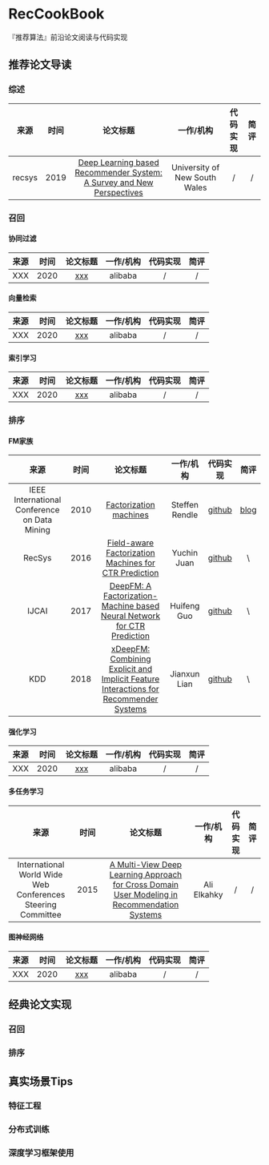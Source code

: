 # RecCookBook
『推荐算法』前沿论文阅读与代码实现

## 推荐论文导读
### 综述

|  来源  | 时间  |                                                   论文标题                                                    |           一作/机构           | 代码实现 | 简评  |
| :----: | :---: | :-----------------------------------------------------------------------------------------------------------: | :---------------------------: | :------: | :---: |
| recsys | 2019  | [Deep Learning based Recommender System: A Survey and New Perspectives](https://arxiv.org/pdf/1707.07435.pdf) | University of New South Wales |    /     |   /   |

### 召回

#### 协同过滤

| 来源  | 时间  |                  论文标题                   | 一作/机构 | 代码实现 | 简评  |
| :---: | :---: | :-----------------------------------------: | :-------: | :------: | :---: |
|  XXX  | 2020  | [xxx](https://arxiv.org/pdf/1801.02294.pdf) |  alibaba  |    /     |   /   |


#### 向量检索

| 来源  | 时间  |                  论文标题                   | 一作/机构 | 代码实现 | 简评  |
| :---: | :---: | :-----------------------------------------: | :-------: | :------: | :---: |
|  XXX  | 2020  | [xxx](https://arxiv.org/pdf/1801.02294.pdf) |  alibaba  |    /     |   /   |

#### 索引学习

| 来源  | 时间  |                  论文标题                   | 一作/机构 | 代码实现 | 简评  |
| :---: | :---: | :-----------------------------------------: | :-------: | :------: | :---: |
|  XXX  | 2020  | [xxx](https://arxiv.org/pdf/1801.02294.pdf) |  alibaba  |    /     |   /   |

### 排序

#### FM家族

| 来源  | 时间  |                  论文标题                   | 一作/机构 | 代码实现 | 简评  |
| :---: | :---: | :-----------------------------------------: | :-------: | :------: | :---: |
| IEEE International Conference on Data Mining   | 2010  | [Factorization machines](https://www.csie.ntu.edu.tw/~b97053/paper/Rendle2010FM.pdf) | Steffen Rendle   |  [github](https://github.com/A1fcc/FM-FFM/tree/a1708574582c3c9437acffcb6b994f23e908c7ac)   |   [blog](https://blog.csdn.net/weixin_37688445/article/details/106889832)   |
| RecSys   | 2016  | [Field-aware Factorization Machines for CTR Prediction](https://www.csie.ntu.edu.tw/~b97053/paper/Rendle2010FM.pdf) | Yuchin Juan   |  [github](https://github.com/A1fcc/FM-FFM/tree/a1708574582c3c9437acffcb6b994f23e908c7ac)   |   \   |
| IJCAI   | 2017  | [DeepFM: A Factorization-Machine based Neural Network for CTR Prediction](https://www.ijcai.org/Proceedings/2017/0239.pdf) | Huifeng Guo   |  [github](https://github.com/ChenglongChen/tensorflow-DeepFM)  |   \   |
| KDD   | 2018  | [xDeepFM: Combining Explicit and Implicit Feature Interactions for Recommender Systems](https://arxiv.org/pdf/1803.05170.pdf) | Jianxun Lian   |  [github](https://github.com/Leavingseason/xDeepFM)  |   \   |

#### 强化学习

| 来源  | 时间  |                  论文标题                   | 一作/机构 | 代码实现 | 简评  |
| :---: | :---: | :-----------------------------------------: | :-------: | :------: | :---: |
|  XXX  | 2020  | [xxx](https://arxiv.org/pdf/1801.02294.pdf) |  alibaba  |    /     |   /   |

#### 多任务学习

| 来源  | 时间  |                  论文标题                   | 一作/机构 | 代码实现 | 简评  |
| :---: | :---: | :-----------------------------------------: | :-------: | :------: | :---: |
| International World Wide Web Conferences Steering Committee   | 2015  | [A Multi-View Deep Learning Approach for Cross Domain User Modeling in Recommendation Systems](https://www.microsoft.com/en-us/research/wp-content/uploads/2016/02/frp1159-songA.pdf) | Ali Elkahky   |    /     |   /   |

#### 图神经网络

| 来源  | 时间  |                  论文标题                   | 一作/机构 | 代码实现 | 简评  |
| :---: | :---: | :-----------------------------------------: | :-------: | :------: | :---: |
|  XXX  | 2020  | [xxx](https://arxiv.org/pdf/1801.02294.pdf) |  alibaba  |    /     |   /   |

## 经典论文实现

### 召回

### 排序

## 真实场景Tips

### 特征工程

### 分布式训练

### 深度学习框架使用

